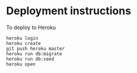 # Deployment instructions

To deploy to Heroku

```
heroku login
heroku create
git push heroku master
heroku run db:migrate
heroku run db:seed
heroku open
```

